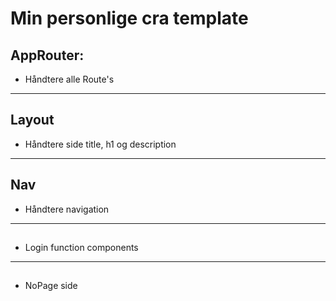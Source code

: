 # Min personlige cra template

## AppRouter:
- Håndtere alle Route's 
___
## Layout
- Håndtere side title, h1 og description
___
## Nav
- Håndtere navigation
___
## 
- Login function components
___
##
- NoPage side